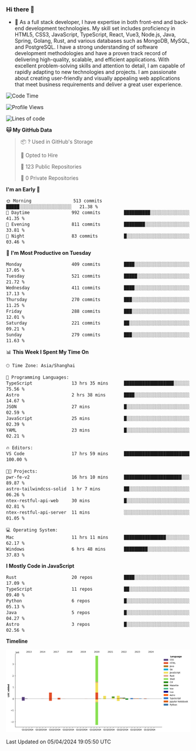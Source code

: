 ### Hi there 👋

- 🌱 As a full stack developer, I have expertise in both front-end and back-end development technologies. My skill set includes proficiency in HTML5, CSS3, JavaScript, TypeScript, React, Vue3, Node.js, Java, Spring, Golang, Rust, and various databases such as MongoDB, MySQL, and PostgreSQL. I have a strong understanding of software development methodologies and have a proven track record of delivering high-quality, scalable, and efficient applications. With excellent problem-solving skills and attention to detail, I am capable of rapidly adapting to new technologies and projects. I am passionate about creating user-friendly and visually appealing web applications that meet business requirements and deliver a great user experience.

<!--START_SECTION:waka-->
![Code Time](http://img.shields.io/badge/Code%20Time-1%2C328%20hrs%203%20mins-blue)

![Profile Views](http://img.shields.io/badge/Profile%20Views-0-blue)

![Lines of code](https://img.shields.io/badge/From%20Hello%20World%20I%27ve%20Written-5.6%20million%20lines%20of%20code-blue)

**🐱 My GitHub Data** 

> 📦 ? Used in GitHub's Storage 
 > 
> 💼 Opted to Hire
 > 
> 📜 123 Public Repositories 
 > 
> 🔑 0 Private Repositories 
 > 
**I'm an Early 🐤** 

```text
🌞 Morning                513 commits         █████░░░░░░░░░░░░░░░░░░░░   21.38 % 
🌆 Daytime                992 commits         ██████████░░░░░░░░░░░░░░░   41.35 % 
🌃 Evening                811 commits         ████████░░░░░░░░░░░░░░░░░   33.81 % 
🌙 Night                  83 commits          █░░░░░░░░░░░░░░░░░░░░░░░░   03.46 % 
```
📅 **I'm Most Productive on Tuesday** 

```text
Monday                   409 commits         ████░░░░░░░░░░░░░░░░░░░░░   17.05 % 
Tuesday                  521 commits         █████░░░░░░░░░░░░░░░░░░░░   21.72 % 
Wednesday                411 commits         ████░░░░░░░░░░░░░░░░░░░░░   17.13 % 
Thursday                 270 commits         ███░░░░░░░░░░░░░░░░░░░░░░   11.25 % 
Friday                   288 commits         ███░░░░░░░░░░░░░░░░░░░░░░   12.01 % 
Saturday                 221 commits         ██░░░░░░░░░░░░░░░░░░░░░░░   09.21 % 
Sunday                   279 commits         ███░░░░░░░░░░░░░░░░░░░░░░   11.63 % 
```


📊 **This Week I Spent My Time On** 

```text
🕑︎ Time Zone: Asia/Shanghai

💬 Programming Languages: 
TypeScript               13 hrs 35 mins      ███████████████████░░░░░░   75.56 % 
Astro                    2 hrs 38 mins       ████░░░░░░░░░░░░░░░░░░░░░   14.67 % 
JSON                     27 mins             █░░░░░░░░░░░░░░░░░░░░░░░░   02.59 % 
JavaScript               25 mins             █░░░░░░░░░░░░░░░░░░░░░░░░   02.39 % 
YAML                     23 mins             █░░░░░░░░░░░░░░░░░░░░░░░░   02.21 % 

🔥 Editors: 
VS Code                  17 hrs 59 mins      █████████████████████████   100.00 % 

🐱‍💻 Projects: 
pwr-fe-v2                16 hrs 10 mins      ██████████████████████░░░   89.87 % 
astro-tailwindcss-solid  1 hr 7 mins         ██░░░░░░░░░░░░░░░░░░░░░░░   06.26 % 
ntex-restful-api-web     30 mins             █░░░░░░░░░░░░░░░░░░░░░░░░   02.81 % 
ntex-restful-api-server  11 mins             ░░░░░░░░░░░░░░░░░░░░░░░░░   01.05 % 

💻 Operating System: 
Mac                      11 hrs 11 mins      ████████████████░░░░░░░░░   62.17 % 
Windows                  6 hrs 48 mins       █████████░░░░░░░░░░░░░░░░   37.83 % 
```

**I Mostly Code in JavaScript** 

```text
Rust                     20 repos            ████░░░░░░░░░░░░░░░░░░░░░   17.09 % 
TypeScript               11 repos            ██░░░░░░░░░░░░░░░░░░░░░░░   09.40 % 
Python                   6 repos             █░░░░░░░░░░░░░░░░░░░░░░░░   05.13 % 
Java                     5 repos             █░░░░░░░░░░░░░░░░░░░░░░░░   04.27 % 
Astro                    3 repos             █░░░░░░░░░░░░░░░░░░░░░░░░   02.56 % 
```



**Timeline**

![Lines of Code chart](https://raw.githubusercontent.com/elton/elton/main/assets/bar_graph.png)


 Last Updated on 05/04/2024 19:05:50 UTC
<!--END_SECTION:waka-->

<!--
**elton/elton** is a ✨ _special_ ✨ repository because its `README.md` (this file) appears on your GitHub profile.

Here are some ideas to get you started:

- 🔭 I’m currently working on ...
- 🌱 I’m currently learning ...
- 👯 I’m looking to collaborate on ...
- 🤔 I’m looking for help with ...
- 💬 Ask me about ...
- 📫 How to reach me: ...
- 😄 Pronouns: ...
- ⚡ Fun fact: ...
-->
